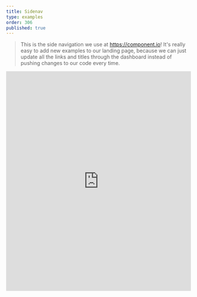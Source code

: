 ```yaml
---
title: Sidenav
type: examples
order: 306
published: true
---
```


> This is the side navigation we use at <a href="https://component.io">https://component.io</a>! It's really easy to add new examples to our landing page, because we can just update all the links and titles through the dashboard instead of pushing changes to our code every time.

<iframe width="100%" height="600" src="https://jsfiddle.net/component/x3x31prj/embedded/result,html,js,css" allowfullscreen="allowfullscreen" frameborder="0"></iframe>
